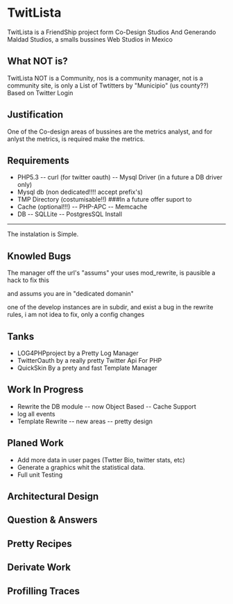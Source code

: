 TwitLista
=========
TwitLista is a FriendShip project form Co-Design Studios And Generando Maldad Studios, a smalls bussines Web Studios in Mexico


What NOT is?
--------
TwitLista NOT is a Community, nos is a community manager, not is a community site, is only a List of Twtitters by "Municipio" 
(us county??) Based on Twitter Login


Justification
-------------
One of the Co-design areas of bussines are the metrics analyst, and for anlyst the metrics, is required make the metrics.

Requirements
------------
-	PHP5.3
--	curl (for twitter oauth)
--	Mysql Driver (in a future a DB driver only)
-	Mysql db (non dedicated!!!! accept prefix's)
-	TMP Directory (costumisable!!)
###In a future offer suport to 
-	Cache (optional!!!)
--	PHP-APC
--	Memcache
-	DB
--	SQLLite
--	PostgresSQL
Install
-------
The instalation is Simple.



Knowled Bugs
------------

The manager off the url's "assums" your uses mod_rewrite, is pausible a hack to fix this

and assums you are in "dedicated domanin"

one of the develop instances are in subdir, and exist a bug in the rewrite rules, i am not idea to fix, only a config changes

Tanks
-----
-	LOG4PHPproject by a Pretty Log Manager
-	TwitterOauth by a really pretty Twitter Api For PHP
-	QuickSkin By a prety and fast Template Manager

Work In Progress
----------------
-	Rewrite the DB module
--	now Object Based
--	Cache Support
-	log all events
-	Template Rewrite
--	new areas
--	pretty design

Planed Work
-----------
-	Add more data in user pages (Twtter Bio, twitter stats, etc)
-	Generate a graphics whit the statistical data.
-	Full unit Testing

Architectural Design
--------------------

Question & Answers
-------------------


Pretty Recipes
--------------


Derivate Work
-------------


Profilling Traces
-----------------




